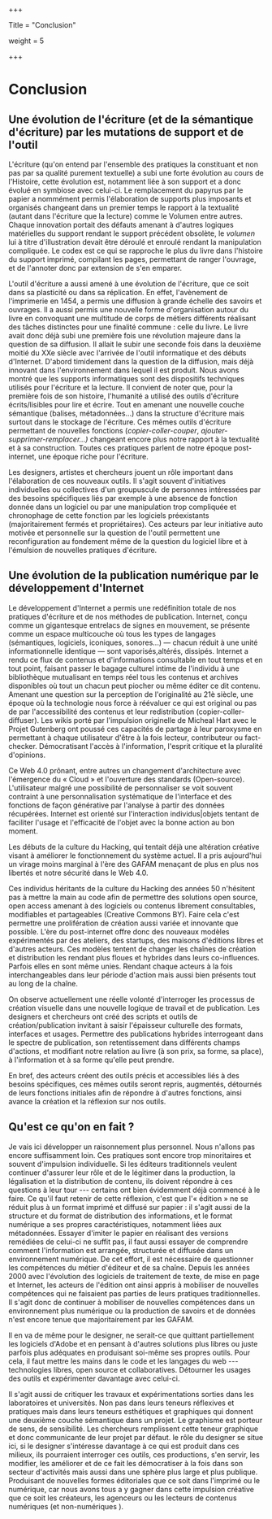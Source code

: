 +++

Title = "Conclusion"

weight = 5

+++

# Conclusion



## Une évolution de l\'écriture (et de la sémantique d'écriture) par les mutations de support et de l'outil



L'écriture (qu'on entend par l'ensemble des pratiques la constituant et non pas par sa qualité purement textuelle) a subi une forte évolution au cours de l'Histoire, cette évolution est, notamment liée à son support et a donc évolué en symbiose avec celui-ci. Le remplacement du papyrus par le papier a nommément permis l'élaboration de supports plus imposants et organisés changeant dans un premier temps le rapport à la textualité (autant dans l'écriture que la lecture) comme le Volumen entre autres. Chaque innovation portait des défauts amenant à d'autres logiques matérielles du support rendant le support précédent obsolète, le *volumen* lui à titre d'illustration devait être déroulé et enroulé rendant la manipulation compliquée. Le codex est ce qui se rapproche le plus du livre dans l'histoire du support imprimé, compilant les pages, permettant de ranger l'ouvrage, et de l'annoter donc par extension de s'en emparer.

L'outil d'écriture a aussi amené à une évolution de l'écriture, que ce soit dans sa plasticité ou dans sa réplication. En effet, l'avènement de l\'imprimerie en 1454, a permis une diffusion à grande échelle des savoirs et ouvrages. Il a aussi permis une nouvelle forme d'organisation autour du livre en convoquant une multitude de corps de métiers différents réalisant des tâches distinctes pour une finalité commune : celle du livre. Le livre avait donc déjà subi une première fois une révolution majeure dans la question de sa diffusion. Il allait le subir une seconde fois dans la deuxième moitié du XXe siècle avec l'arrivée de l'outil informatique et des débuts d'Internet. D'abord timidement dans la question de la diffusion, mais déjà innovant dans l'environnement dans lequel il est produit. Nous avons montré que les supports informatiques sont des dispositifs techniques utilisés pour l\'écriture et la lecture. Il convient de noter que, pour la première fois de son histoire, l\'humanité a utilisé des outils d\'écriture écrits/lisibles pour lire et écrire. Tout en amenant une nouvelle couche sémantique (balises, métadonnées...) dans la structure d'écriture mais surtout dans le stockage de l'écriture. Ces mêmes outils d'écriture permettant de nouvelles fonctions (*copier-coller-couper*, *ajouter-supprimer-remplacer...)* changeant encore plus notre rapport à la textualité et à sa construction. Toutes ces pratiques parlent de notre époque post-internet, une époque riche pour l\'écriture.

Les designers, artistes et chercheurs jouent un rôle important dans l'élaboration de ces nouveaux outils. Il s'agit souvent d'initiatives individuelles ou collectives d'un groupuscule de personnes intéressées par des besoins spécifiques liés par exemple à une absence de fonction donnée dans un logiciel ou par une manipulation trop compliquée et chronophage de cette fonction par les logiciels préexistants (majoritairement fermés et propriétaires). Ces acteurs par leur initiative auto motivée et personnelle sur la question de l'outil permettent une reconfiguration au fondement même de la question du logiciel libre et à l'émulsion de nouvelles pratiques d'écriture.



## Une évolution de la publication numérique par le développement d'Internet



Le développement d'Internet a permis une redéfinition totale de nos pratiques d'écriture et de nos méthodes de publication. Internet, conçu comme un gigantesque entrelacs de signes en mouvement, se présente comme un espace multicouche où tous les types de langages (sémantiques, logiciels, iconiques, sonores\...) ― chacun réduit à une unité informationnelle identique ― sont vaporisés,altérés, dissipés. Internet a rendu ce flux de contenus et d'informations consultable en tout temps et en tout point, faisant passer le bagage culturel intime de l'individu à une bibliothèque mutualisant en temps réel tous les contenus et archives disponibles où tout un chacun peut piocher ou même éditer ce dit contenu. Amenant une question sur la perception de l'originalité au 21è siècle, une époque où la technologie nous force à réévaluer ce qui est original ou pas de par l'accessibilité des contenus et leur redistribution (copier-coller-diffuser). Les wikis porté par l'impulsion originelle de Micheal Hart avec le Projet Gutenberg ont poussé ces capacités de partage à leur paroxysme en permettant à chaque utilisateur d'être à la fois lecteur, contributeur ou fact-checker. Démocratisant l'accès à l'information, l'esprit critique et la pluralité d'opinions.

Ce Web 4.0 prônant, entre autres un changement d'architecture avec l'émergence du « Cloud » et l'ouverture des standards (Open-source). L'utilisateur malgré une possibilité de personnaliser se voit souvent contraint à une personnalisation systématique de l'interface et des fonctions de façon générative par l'analyse à partir des données récupérées. Internet est orienté sur l'interaction individus\|objets tentant de faciliter l'usage et l\'efficacité de l'objet avec la bonne action au bon moment.

Les débuts de la culture du Hacking, qui tentait déjà une altération créative visant à améliorer le fonctionnement du système actuel. Il a pris aujourd'hui un virage moins marginal à l'ère des GAFAM menaçant de plus en plus nos libertés et notre sécurité dans le Web 4.0.

Ces individus héritants de la culture du Hacking des années 50 n'hésitent pas à mettre la main au code afin de permettre des solutions open source, open access amenant à des logiciels ou contenus librement consultables, modifiables et partageables (Creative Commons BY). Faire cela c'est permettre une prolifération de création aussi variée et innovante que possible. L'ère du post-internet offre donc des nouveaux modèles expérimentés par des ateliers, des startups, des maisons d'éditions libres et d'autres acteurs. Ces modèles tentent de changer les chaînes de création et distribution les rendant plus floues et hybrides dans leurs co-influences. Parfois elles en sont même unies. Rendant chaque acteurs à la fois interchangeables dans leur période d\'action mais aussi bien présents tout au long de la chaîne.

On observe actuellement une réelle volonté d'interroger les processus de création visuelle dans une nouvelle logique de travail et de publication. Les designers et chercheurs ont créé des scripts et outils de création/publication invitant à saisir l\'épaisseur culturelle des formats, interfaces et usages. Permettre des publications hybrides interrogeant dans le spectre de publication, son retentissement dans différents champs d'actions, et modifiant notre relation au livre (à son prix, sa forme, sa place), à l'information et à sa forme qu'elle peut prendre.

En bref, des acteurs créent des outils précis et accessibles liés à des besoins spécifiques, ces mêmes outils seront repris, augmentés, détournés de leurs fonctions initiales afin de répondre à d'autres fonctions, ainsi avance la création et la réflexion sur nos outils.



## Qu'est ce qu'on en fait ?



Je vais ici développer un raisonnement plus personnel. Nous n'allons pas encore suffisamment loin. Ces pratiques sont encore trop minoritaires et souvent d'impulsion individuelle. Si les éditeurs traditionnels veulent continuer d'assurer leur rôle et de le légitimer dans la production, la légalisation et la distribution de contenu, ils doivent répondre à ces questions à leur tour --- certains ont bien évidemment déjà commencé à le faire. Ce qu\'il faut retenir de cette réflexion, c\'est que l'« édition » ne se réduit plus à un format imprimé et diffusé sur papier : il s\'agit aussi de la structure et du format de distribution des informations, et le format numérique a ses propres caractéristiques, notamment liées aux métadonnées. Essayer d\'imiter le papier en réalisant des versions remédiées de celui-ci ne suffit pas, il faut aussi essayer de comprendre comment l\'information est arrangée, structurée et diffusée dans un environnement numérique. De cet effort, il est nécessaire de questionner les compétences du métier d'éditeur et de sa chaîne. Depuis les années 2000 avec l'évolution des logiciels de traitement de texte, de mise en page et Internet, les acteurs de l'édition ont ainsi appris à mobiliser de nouvelles compétences qui ne faisaient pas parties de leurs pratiques traditionnelles. Il s'agit donc de continuer à mobiliser de nouvelles compétences dans un environnement plus numérique ou la production de savoirs et de données n'est encore tenue que majoritairement par les GAFAM.

Il en va de même pour le designer, ne serait-ce que quittant partiellement les logiciels d'Adobe et en pensant à d'autres solutions plus libres ou juste parfois plus adéquates en produisant soi-même ses propres outils. Pour cela, il faut mettre les mains dans le code et les langages du web --- technologies libres, open source et collaboratives. Détourner les usages des outils et expérimenter davantage avec celui-ci.

Il s'agit aussi de critiquer les travaux et expérimentations sorties dans les laboratoires et universités. Non pas dans leurs teneurs réflexives et pratiques mais dans leurs teneurs esthétiques et graphiques qui donnent une deuxième couche sémantique dans un projet. Le graphisme est porteur de sens, de sensibilité. Les chercheurs remplissent cette teneur graphique et donc communicante de leur projet par défaut. le rôle du designer se situe ici, si le designer s\'intéresse davantage à ce qui est produit dans ces milieux, ils pourraient interroger ces outils, ces productions, s'en servir, les modifier, les améliorer et de ce fait les démocratiser à la fois dans son secteur d'activités mais aussi dans une sphère plus large et plus publique. Produisant de nouvelles formes éditoriales que ce soit dans l'imprimé ou le numérique, car nous avons tous a y gagner dans cette impulsion créative que ce soit les créateurs, les agenceurs ou les lecteurs de contenus numériques (et non-numériques ).
